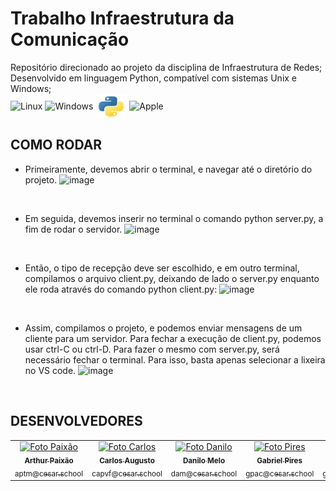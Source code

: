 # Trabalho Infraestrutura da Comunicação
Repositório direcionado ao projeto da disciplina de Infraestrutura de Redes;<br>
Desenvolvido em linguagem Python, compatível com sistemas Unix e Windows;<br>
<img align="center" alt="Linux" height="40" width="50" src="https://cdn.jsdelivr.net/gh/devicons/devicon/icons/linux/linux-original.svg">
<img align="center" alt="Windows" height="40" width="50" src="https://cdn.jsdelivr.net/gh/devicons/devicon/icons/windows8/windows8-original.svg">
<img align="center" alt="Python" height="40" width="50" src="https://raw.githubusercontent.com/devicons/devicon/master/icons/python/python-original.svg">
<img align="center" alt="Apple" height="40" width="50" src="https://cdn.jsdelivr.net/gh/devicons/devicon/icons/apple/apple-original.svg">

## COMO RODAR
- Primeiramente, devemos abrir o terminal, e navegar até o diretório do projeto.
![image](https://github.com/grossiter04/Trabalho-infraestrutura-da-comunicacao/assets/117591564/aaadfb78-70eb-46c6-b3cb-94b99139fafa)
<br/>

- Em seguida, devemos inserir no terminal o comando python server.py, a fim de rodar o servidor.
![image](https://github.com/grossiter04/Trabalho-infraestrutura-da-comunicacao/assets/117591564/2b114300-b9c4-47b8-adaf-4fbabd88389e)

<br/>


- Então, o tipo de recepção deve ser escolhido, e em outro terminal, compilamos o arquivo client.py, deixando de lado o server.py enquanto ele roda através do comando python client.py:
![image](https://github.com/grossiter04/Trabalho-infraestrutura-da-comunicacao/assets/117591564/614e1a7f-a167-4edf-b432-c04fad195029)
<br/>

- Assim, compilamos o projeto, e podemos enviar mensagens de um cliente para um servidor. Para fechar a execução de client.py, podemos usar ctrl-C ou ctrl-D. Para fazer o mesmo com server.py, será necessário fechar o terminal. Para isso, basta apenas selecionar a lixeira no VS code. ![image](https://github.com/grossiter04/Trabalho-infraestrutura-da-comunicacao/assets/117591564/ef2e5330-3d81-4547-9e59-e72b3ac49db3)
<br/>


## DESENVOLVEDORES
<table>
  <tr>
    <td align="center">
      <a href="https://github.com/paixaoao">
        <img src="https://avatars.githubusercontent.com/u/126728380?v=4" width="100px;" alt="Foto Paixão"/><br>
        <sub>
          <b>Arthur Paixão</b>
        </sub>
        <br>
        <sub>
          aptm@cesar.school
        </sub>
      </a>
    </td>
    <td align="center">
      <a href="https://github.com/CarlosAugustoP">
        <img src="https://avatars.githubusercontent.com/u/117591564?v=4" width="100px;" alt="Foto Carlos"/><br>
        <sub>
          <b>Carlos Augusto</b>
        </sub>
        <br>
        <sub>
          capvf@cesar.school
        </sub>
      </a>
    </td>
    <td align="center">
      <a href="https://github.com/dan-albuquerque">
        <img src="https://avatars.githubusercontent.com/u/114592376?v=4" width="100px;" alt="Foto Danilo"/><br>
        <sub>
          <b>Danilo Melo</b>
        </sub>
        <br>
        <sub>
          dam@cesar.school
        </sub>
      </a>
    </td>
    <td align="center">
      <a href="https://github.com/gabrielpires-1">
        <img src="https://avatars.githubusercontent.com/u/111147078?v=4" width="100px;" alt="Foto Pires"/><br>
        <sub>
          <b>Gabriel Pires</b>
        </sub>
        <br>
        <sub>
          gpac@cesar.school
        </sub>
      </a>
    </td>
    <td align="center">
      <a href="https://github.com/grossiter04">
        <img src="https://avatars.githubusercontent.com/u/116268469?v=4" width="100px;" alt="Foto Pires"/><br>
        <sub>
          <b>Gabriel Rossiter</b>
        </sub>
        <br>
        <sub>
          gsr@cesar.school
        </sub>
      </a>
    </td>
    <td align="center">
      <a href="https://github.com/paulo-campos-57">
        <img src="https://avatars.githubusercontent.com/u/77108503?v=4" width="100px;" alt="Foto Megas"/><br>
        <sub>
          <b>Paulo Campos</b>
        </sub>
        <br>
        <sub>
          pmc3@cesar.school
        </sub>
      </a>
    </td>
  </tr>
</table>
